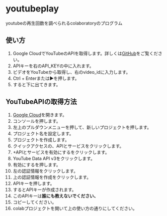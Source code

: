 # youtubeplay
youtubeの再生回数を調べられるcolaboratoryのプログラム
## **使い方**
1.   Google CloudでYouTubeのAPIを取得します。詳しくは[GitHub](https://penguin-123456.github.io/youtubeplay)をご覧ください。
2.   APIキーを右のAPI_KEYの中に入れます。
3.   ビデオをYouTubeから取得し、右のvideo_idに入力します。
4.   Ctrl + Enterまたは▶を押します。
5.   すると下に出てきます。

## **YouTubeAPIの取得方法**
1.  [Google Cloud](https://cloud.google.com)を開きます。
2.  コンソールを押します。
3.  左上のプルダウンメニューを押して、新しいプロジェクトを押します。
4.  プロジェクト名を設定します。
5.  プロジェクトを作成します。
6.  クイックアクセスの、APIとサービスをクリックします。
7.  +APIとサービスを有効にするをクリックします。
8.  YouTube Data API v3をクリックします。
9.  有効にするを押します。
10.  左の認証情報をクリックします。
11.  上の認証情報を作成をクリックします。
12.  APIキーを押します。
13.  するとAPIキーが作成されます。
14.  このAPIキーは**誰にも教えないでください、**
15.  コピーしてください。
16. colabプロジェクトを開いて上の使い方の通りにしてください。
